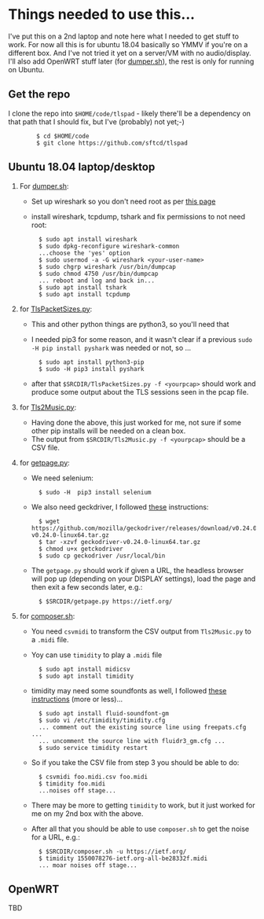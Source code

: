 # Things needed to use this...

I've put this on a 2nd laptop and note here what I needed to get
stuff to work.  For now all this is for ubuntu 18.04 basically so YMMV if
you're on a different box. And I've not tried it yet on a server/VM with
no audio/display.  I'll also add OpenWRT stuff later (for
[dumper.sh](dumper.sh)), the rest is only for running on Ubuntu.

## Get the repo

I clone the repo into ``$HOME/code/tlspad`` - likely there'll be a dependency
on that path that I should fix, but I've (probably) not yet;-)

            $ cd $HOME/code
            $ git clone https://github.com/sftcd/tlspad

## Ubuntu 18.04 laptop/desktop 

1. For [dumper.sh](dumper.sh):

    - Set up wireshark so you don't need root as per [this page](https://superuser.com/questions/319865/how-to-set-up-wireshark-to-run-without-root-on-debian)
    - install wireshark, tcpdump, tshark and fix permissions to not need root:

            $ sudo apt install wireshark
            $ sudo dpkg-reconfigure wireshark-common
            ...choose the 'yes' option
            $ sudo usermod -a -G wireshark <your-user-name>
            $ sudo chgrp wireshark /usr/bin/dumpcap
            $ sudo chmod 4750 /usr/bin/dumpcap
            ... reboot and log and back in...
            $ sudo apt install tshark
            $ sudo apt install tcpdump

1. for [TlsPacketSizes.py](TlsPacketSizes.py):

    - This and other python things are python3, so you'll need that
    - I needed pip3 for some reason, and it wasn't clear if a previous
    ``sudo -H pip install pyshark`` was needed or not, so ...


            $ sudo apt install python3-pip
            $ sudo -H pip3 install pyshark

    - after that ``$SRCDIR/TlsPacketSizes.py -f <yourpcap>`` should work and
    produce some output about the TLS sessions seen in the pcap file.

1. for [Tls2Music.py](Tls2Music.py):

    - Having done the above, this just worked for me, not sure if some other pip installs will be
    needed on a clean box.
    - The output from ``$SRCDIR/Tls2Music.py -f <yourpcap>`` should be a CSV file.

1. for [getpage.py](getpage.py):

    - We need selenium:

            $ sudo -H  pip3 install selenium

    - We also need geckdriver, I followed [these](https://askubuntu.com/questions/870530/how-to-install-geckodriver-in-ubuntu) instructions:

            $ wget https://github.com/mozilla/geckodriver/releases/download/v0.24.0/geckodriver-v0.24.0-linux64.tar.gz
            $ tar -xzvf geckodriver-v0.24.0-linux64.tar.gz
            $ chmod u+x getckodriver
            $ sudo cp geckodriver /usr/local/bin

    - The ``getpage.py`` should work if given a URL, the headless browser will
    pop up (depending on your DISPLAY settings), load the page and then exit a few
    seconds later, e.g.:

            $ $SRCDIR/getpage.py https://ietf.org/

1. for [composer.sh](composer.sh):

    - You need ``csvmidi`` to transform the CSV output from ``Tls2Music.py`` to a ``.midi`` file.
    - Yoy can use ``timidity`` to play a ``.midi`` file

            $ sudo apt install midicsv
            $ sudo apt install timidity

	- timidity may need some soundfonts as well, I followed [these instructions](https://unix.stackexchange.com/questions/97883/timidity-no-instrument-mapped-to-tone-bank-0-no-idea-which-one-is-missing) (more or less)...

			$ sudo apt install fluid-soundfont-gm
			$ sudo vi /etc/timidity/timidity.cfg
			... comment out the existing source line using freepats.cfg ...
			... uncomment the source line with fluidr3_gm.cfg ...
			$ sudo service timidity restart

    - So if you take the CSV file from  step 3 you should be able to do:

            $ csvmidi foo.midi.csv foo.midi
            $ timidity foo.midi
            ...noises off stage...

    - There may be more to getting ``timidity`` to work, but it just worked for me on
    my 2nd box with the above. 

	- After all that you should be able to use ``composer.sh`` to get the noise for a URL, e.g.:

			$ $SRCDIR/composer.sh -u https://ietf.org/
			$ timidity 1550078276-ietf.org-all-be28332f.midi
			... moar noises off stage...


## OpenWRT

TBD



